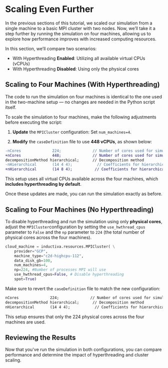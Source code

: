 # Scaling Even Further
In the previous sections of this tutorial, we scaled our simulation from a single machine to a basic MPI cluster with two nodes. 
Now, we’ll take it a step further by running the simulation on four machines, allowing us to explore how performance improves with 
increased computing resources.

In this section, we’ll compare two scenarios:
* With Hyperthreading **Enabled**: Utilizing all available virtual CPUs (vCPUs)
* With Hyperthreading **Disabled**: Using only the physical cores

## Scaling to Four Machines (With Hyperthreading)
The code to run the simulation on four machines is identical to the one used in the two-machine setup — no changes are needed in the Python script itself.

To scale the simulation to four machines, make the following adjustments before executing the script:

1. **Update** the `MPICluster` configuration:
Set `num_machines=4`.

2. **Modify** the `caseDefinition` file to use **448 vCPUs**, as shown below:

```diff
-nCores              224;              // Number of cores used for simulation
+nCores              448;              // Number of cores used for simulation
decompositionMethod hierarchical;      // Decomposition method
-nHierarchical       (14 4 4);           // Coefficients for hierarchical decomposition
+nHierarchical       (14 8 4);          // Coefficients for hierarchical decomposition
```

This setup uses all virtual CPUs available across the four machines, which **includes hyperthreading by default**.

Once these updates are made, you can run the simulation exactly as before.

## Scaling to Four Machines (No Hyperthreading)
To disable hyperthreading and run the simulation using only **physical cores**, adjust the `MPICluster`configuration by setting the `use_hwthread_cpus` parameter to `False` and the `np` parameter to `224` (the total number of physical cores across the four machines).

```python
cloud_machine = inductiva.resources.MPICluster( \
    provider="GCP",
    machine_type="c2d-highcpu-112",
    data_disk_gb=100,
    num_machines=4,
    np=224, #Number of processes MPI will use
    use_hwthread_cpus=False, # Disable hyperthreading
    spot=True)
```

Make sure to revert the `caseDefinition` file to match the new configuration:

```diff
nCores              224;              // Number of cores used for simulation
decompositionMethod hierarchical;      // Decomposition method
nHierarchical       (14 4 4);           // Coefficients for hierarchical decomposition
```

This setup ensures that only the 224 physical cores across the four machines are used.

## Reviewing the Results
Now that you've run the simulation in both configurations, you can compare performance and determine the impact of hyperthreading and cluster scaling.